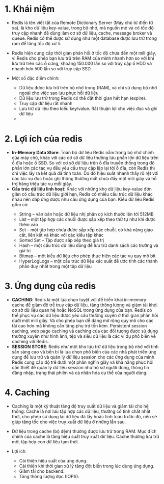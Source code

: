 # 1. Khái niệm
- Redis là tên viết tắt của Remote Dictionary Server (Máy chủ từ điển từ xa), là kho dữ liệu key-value, trong bộ nhớ, mã nguồn mở và có tốc độ truy cập nhanh để dùng làm cơ sở dữ liệu, cache, message broker và queue. Redis có thể được sử dụng như một database được lưu trữ trong ram để tăng tốc độ xử lí.

- Redis hiện cung cấp thời gian phản hồi ở tốc độ chưa đến một mili giây, vì Redis cho phép bạn lưu trữ trên RAM của mình nhanh hơn so với khi lưu trữ trên các ổ cứng, khoảng 150.000 lần so với truy cập ổ HDD và nhanh hơn 500 lần so với truy cập SSD.
- Một số đặc điểm chính:

<ul>
<ul>
<li> Dữ liệu được lưu trữ trên bộ nhớ trong (RAM), và chỉ sử dụng bộ nhớ ngoài cho việc sao lưu phục hồi dữ liệu
<li> Dữ liệu lưu trữ trong Redis có thể đặt thời gian hết hạn (expire).
<li> Truy cập dữ liệu rất nhanh
<li> Lưu trữ dữ liệu theo kiểu key/value. Rất thuận lợi cho việc đọc và ghi dữ liệu
<li>
</ul>
</ul>

# 2. Lợi ích của redis
- **In-Memory Data Store**: Toàn bộ dữ liệu Redis nằm trong bộ nhớ chính của máy chủ, khác với các cơ sở dữ liệu thường lưu phần lớn dữ liệu trên ổ đĩa hoặc ổ SSD. So với cơ sở dữ liệu trên ổ đĩa truyền thống trong đó phần lớn các tác vụ đều yêu cầu truy cập lặp lại tới ổ đĩa, còn Redis thì chỉ việc lấy ra kết quả đã tính toán. Do đó hiệu suất nhanh thấy rõ rệt với các tác vụ đọc hoặc ghi thông thường mất chưa đầy một mili giây và hỗ trợ hàng triệu tác vụ mỗi giây.
- **Cấu trúc dữ liệu linh hoạt**: Khác với những kho dữ liệu key-value đơn giản có cấu trúc dữ liệu giới hạn, Redis có nhiều cấu trúc dữ liệu khác nhau nên đáp ứng được nhu cầu ứng dụng của bạn. Kiểu dữ liệu Redis gồm có:

<ul>
<ul>
<li> String – văn bản hoặc dữ liệu nhị phân có kích thước lên tới 512MB
<li> List – một tập hợp các chuỗi được sắp xếp theo thứ tự như khi được thêm vào
<li> Set – một tập hợp chưa được sắp xếp các chuỗi, có khả năng giao cắt, liên kết và khác với các kiểu tập khác
<li> Sorted Set – Tập được sắp xếp theo giá trị
<li> Hash – một cấu trúc dữ liệu dùng để lưu trữ danh sách các trường và giá trị
<li> Bitmap – một kiểu dữ liệu cho phép thực hiện các tác vụ quy mô bit
<li> HyperLogLogs – một cấu trúc dữ liệu xác suất để ước tính các thành phần duy nhất trong một tập dữ liệu
</ul> 
</ul>

# 3. Ứng dụng của redis

- **CACHING**: Redis là một lựa chọn tuyệt vời để triển khai in-memory cache để giảm độ trễ truy cập dữ liệu, tăng thông lượng và giảm tải khỏi cơ sở dữ liệu quan hệ hoặc NoSQL trong ứng dụng của bạn. Redis có thể phục vụ các dữ liệu được yêu cầu thường xuyên ở thời gian phản hồi dưới một mili giây. Và cho phép bạn dễ dàng mở rộng quy mô cho các tải cao hơn mà không cần tăng phụ trợ tốn kém. Persistent session caching, web page caching và caching của các đối tượng được sử dụng thường xuyên như hình ảnh, tệp và siêu dữ liệu là các ví dụ phổ biến về caching với Redis.
- **SESSION STORE**: Redis như một kho lưu trữ dữ liệu trong bộ nhớ với tính sẵn sàng cao và bền bỉ là lựa chọn phổ biến của các nhà phát triển ứng dụng để lưu trữ và quản lý dữ liệu session cho các ứng dụng của mình. Redis cung cấp độ trễ dưới một phần nghìn giây và khả năng phục hồi cần thiết để quản lý dữ liệu session như hồ sơ người dùng, thông tin đăng nhập, trạng thái phiên và cá nhân hóa cụ thể của người dùng.


# 4. Caching

- Caching là một kỹ thuật tăng độ truy xuất dữ liệu và giảm tải cho hệ thống. Cache là nơi lưu tập hợp các dữ liệu, thường có tính chất nhất thời, cho phép sử dụng lại dữ liệu đã lấy hoặc tính toán trước đó, nên sẽ giúp tăng tốc cho việc truy xuất dữ liệu ở những lần sau.
- Dữ liệu trong cache (bộ đệm) thường được lưu trữ trong RAM. Mục đích chính của cache là tăng hiệu suất truy xuất dữ liệu. Cache thường lưu trữ một tập hợp con dữ liệu tạm thời.

- Lợi ích:

<ul>
<ul>
<li> Cải thiện hiệu suất của ứng dụng.
<li> Cải thiện khi thời gian xử lý tăng đột biến trong lúc dùng ứng dụng.
<li> Giảm tải cho backend.
<li> Tăng thông lượng đọc (IOPS).
</ul>
</ul>
